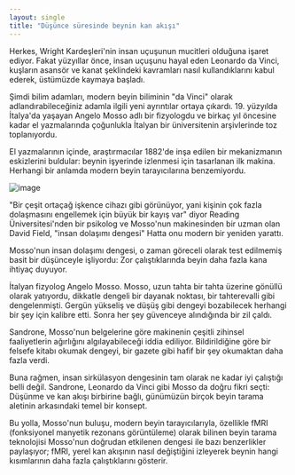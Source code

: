 ```yaml
---
layout: single
title: "Düşünce süresinde beynin kan akışı"
---
```

Herkes, Wright Kardeşleri'nin insan uçuşunun mucitleri olduğuna işaret ediyor. Fakat yüzyıllar önce, insan uçuşunu hayal eden Leonardo da Vinci, kuşların asansör ve kanat şeklindeki kavramları nasıl kullandıklarını kabul ederek, üstümüzde kaymaya başladı.

Şimdi bilim adamları, modern beyin biliminin "da Vinci" olarak adlandırabileceğiniz adamla ilgili yeni ayrıntılar ortaya çıkardı. 19. yüzyılda İtalya'da yaşayan Angelo Mosso adlı bir fizyologdu ve birkaç yıl öncesine kadar el yazmalarında çoğunlukla İtalyan bir üniversitenin arşivlerinde toz toplanıyordu.

El yazmalarının içinde, araştırmacılar 1882'de inşa edilen bir mekanizmanın eskizlerini buldular: beynin işyerinde izlenmesi için tasarlanan ilk makina. Herhangi bir anlamda modern beyin tarayıcılarına benzemiyordu.

![image](https://media.npr.org/assets/img/2014/08/16/MossoBalance_custom-4174623e2028b82c18e8d2b0962273a89ef9f7e2-s800-c85.jpg)

"Bir çeşit ortaçağ işkence cihazı gibi görünüyor, yani kişinin çok fazla dolaşmasını engellemek için büyük bir kayış var" diyor Reading Üniversitesi'nden bir psikolog ve Mosso'nun makinesinden bir uzman olan David Field, "insan dolaşımı dengesi" Hatta onu modern bir yeniden yarattı.

Mosso'nun insan dolaşımı dengesi, o zaman göreceli olarak test edilmemiş basit bir düşünceyle işliyordu: Zor çalıştıklarında beyin daha fazla kana ihtiyaç duyuyor.

İtalyan fizyolog Angelo Mosso.
Mosso, uzun tahta bir tahta üzerine gönüllü olarak yatıyordu, dikkatle dengeli bir dayanak noktası, bir tahterevalli gibi dengelenmişti. Gergün yükseliş ve düşüş gibi dengeyi bozabilecek herhangi bir şey için kalibre etti. Sonra her şey güvenceye alındığında bir zil çaldı.

Sandrone, Mosso'nun belgelerine göre makinenin çeşitli zihinsel faaliyetlerin ağırlığını algılayabileceği iddia ediliyor. Bildirildiğine göre bir felsefe kitabı okumak dengeyi, bir gazete gibi hafif bir şey okumaktan daha fazla verdi.

Buna rağmen, insan sirkülasyon dengesinin tam olarak ne kadar iyi çalıştığı belli değil. Sandrone, Leonardo da Vinci gibi Mosso da doğru fikri seçti: Düşünme ve kan akışı birbirine bağlı, günümüzün birçok beyin tarama aletinin arkasındaki temel bir konsept.

Bu yolla, Mosso'nun buluşu, modern beyin tarayıcılarıyla, özellikle fMRI (fonksiyonel manyetik rezonans görüntüleme) olarak bilinen beyin tarama teknolojisi Mosso'nun doğrudan etkilenen dengesi ile bazı benzerlikler paylaşıyor; fMRI, yerel kan akışının nasıl değiştiğini izleyerek beynin hangi kısımlarının daha fazla çalıştıklarını gösterir.
